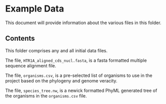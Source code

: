 Example Data
=============

This document will provide information about the various files in this folder.

Contents
------------

This folder comprises any and all initial data files.

The file, `HTR1A_aligned_cds_nucl.fasta`, is a fasta formatted multiple sequence alignment file.

The file, `organisms.csv`, is a pre-selected list of organisms to use in the project based on the phylogeny and genome veracity.

The file, `species_tree.nw`, is a newick formatted PhyML generated tree of the organisms in the `organisms.csv` file.


